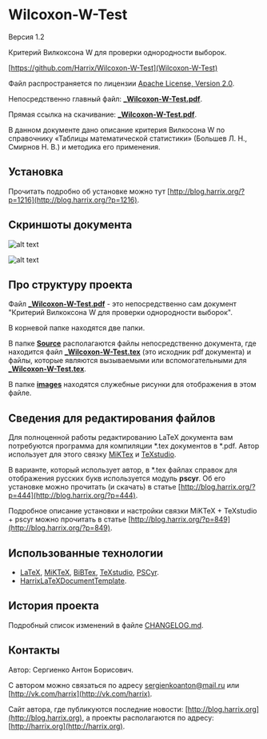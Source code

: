 Wilcoxon-W-Test
===============

Версия 1.2

Критерий Вилкоксона W для проверки однородности выборок.

[https://github.com/Harrix/Wilcoxon-W-Test](Wilcoxon-W-Test)

Файл распространяется по лицензии [Apache License, Version 2.0](https://github.com/Harrix/Wilcoxon-W-Test/blob/master/LICENSE.txt).

Непосредственно главный файл: [**_Wilcoxon-W-Test.pdf**](https://github.com/Harrix/Wilcoxon-W-Test/blob/master/_Wilcoxon-W-Test.pdf).

Прямая ссылка на скачивание: [**_Wilcoxon-W-Test.pdf**](https://raw.github.com/Harrix/Wilcoxon-W-Test/master/_Wilcoxon-W-Test.pdf).

В данном документе дано описание критерия Вилкосона W по справочнику «Таблицы математической статистики» (Большев Л. Н., Смирнов Н. В.) и методика его применения.

Установка
---------

Прочитать подробно об установке можно тут [http://blog.harrix.org/?p=1216](http://blog.harrix.org/?p=1216).

Скриншоты документа
-------------------

![alt text](https://raw.github.com/Harrix/Wilcoxon-W-Test/master/images/title.png "Первая страница _Wilcoxon-W-Test.pdf")

![alt text](https://raw.github.com/Harrix/Wilcoxon-W-Test/master/images/table.png "Пример части таблицы из _Wilcoxon-W-Test.pdf")

Про структуру проекта
---------------------

Файл [**_Wilcoxon-W-Test.pdf**](https://github.com/Harrix/Wilcoxon-W-Test/blob/master/_Wilcoxon-W-Test.pdf) - это непосредственно сам документ "Критерий Вилкоксона W для проверки однородности выборок".

В корневой папке находятся две папки. 

В папке [**Source**](https://github.com/Harrix/Wilcoxon-W-Test/blob/master/Source) располагаются файлы непосредственно документа, где находится файл [**_Wilcoxon-W-Test.tex**](https://github.com/Harrix/Wilcoxon-W-Test/blob/master/Source/_Wilcoxon-W-Test.tex) (это исходник pdf документа) и файлы, которые являются вызываемыми или вспомогательными для [**_Wilcoxon-W-Test.tex**](https://github.com/Harrix/Wilcoxon-W-Test/blob/master/Source/_Wilcoxon-W-Test.tex).

В папке [**images**](https://github.com/Harrix/Wilcoxon-W-Test/blob/master/images) находятся служебные рисунки для отображения в этом файле.

Сведения для редактирования файлов
----------------------------------

Для полноценной работы редактированию LaTeX документа вам потребуются программа для компиляции \*.tex документов в \*.pdf. Автор использует для этого связку [MiKTex](http://www.miktex.org/) и [TeXstudio](http://texstudio.sourceforge.net/). 

В варианте, который использует автор, в \*.tex файлах справок для отображения русских букв используется модуль **pscyr**. Об его установке можно прочитать (и скачать) в статье [http://blog.harrix.org/?p=444](http://blog.harrix.org/?p=444).

Подробное описание установки и настройки связки MiKTeX + TeXstudio + pscyr можно прочитать в статье [http://blog.harrix.org/?p=849](http://blog.harrix.org/?p=849).

Использованные технологии
-------------------------

- [LaTeX](http://ru.wikipedia.org/wiki/LaTeX), [MiKTeX](http://miktex.org/), [BiBTex](http://ru.wikipedia.org/wiki/BibTeX), [TeXstudio](http://texstudio.sourceforge.net/), [PSCyr]([http://blog.harrix.org/?p=444](http://blog.harrix.org/?p=444)).
- [HarrixLaTeXDocumentTemplate](https://github.com/Harrix/HarrixLaTeXDocumentTemplate).

История проекта
---------------

Подробный список изменений в файле [CHANGELOG.md](https://github.com/Harrix/Wilcoxon-W-Test/blob/master/CHANGELOG.md).

Контакты
--------

Автор: Сергиенко Антон Борисович.

С автором можно связаться по адресу [sergienkoanton@mail.ru](mailto:sergienkoanton@mail.ru) или  [http://vk.com/harrix](http://vk.com/harrix).

Сайт автора, где публикуются последние новости: [http://blog.harrix.org](http://blog.harrix.org), а проекты располагаются по адресу: [http://harrix.org](http://harrix.org).
